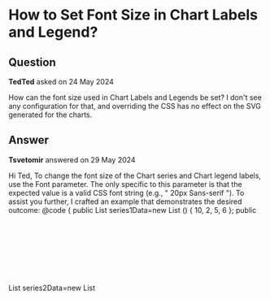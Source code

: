 # How to Set Font Size in Chart Labels and Legend?

## Question

**TedTed** asked on 24 May 2024

How can the font size used in Chart Labels and Legends be set? I don't see any configuration for that, and overriding the CSS has no effect on the SVG generated for the charts.

## Answer

**Tsvetomir** answered on 29 May 2024

Hi Ted, To change the font size of the Chart series and Chart legend labels, use the Font parameter. The only specific to this parameter is that the expected value is a valid CSS font string (e.g., " 20px Sans-serif "). To assist you further, I crafted an example that demonstrates the desired outcome: <TelerikChart> <ChartSeriesItems> <ChartSeries Type="ChartSeriesType.Column" Name="Product 1" Data="@series1Data"> <ChartSeriesLegendItem> <ChartSeriesLegendItemMarkers Background="blue"> </ChartSeriesLegendItemMarkers> </ChartSeriesLegendItem> <ChartSeriesLabels Visible="true" Font="15px Sans-serif" /> </ChartSeries> <ChartSeries Type="ChartSeriesType.Column" Name="Product 2" Data="@series2Data"> <ChartSeriesLegendItem Type="@ChartLegendItemType.Area"> <ChartSeriesLegendItemMarkers Background="#00ff00"> </ChartSeriesLegendItemMarkers> </ChartSeriesLegendItem> <ChartSeriesLabels Visible="true" Font="30px Sans-serif" /> </ChartSeries> </ChartSeriesItems> <ChartCategoryAxes> <ChartCategoryAxis Categories="@xAxisItems"> </ChartCategoryAxis> </ChartCategoryAxes> <ChartTitle Text="Quarterly revenue"> </ChartTitle> <ChartLegend Position="ChartLegendPosition.Right" Visible="true"> <ChartLegendTitle Text="Revenue per product" Background="lightblue" Color="black" Font="15px Sans-serif"> </ChartLegendTitle> <ChartLegendItem> <ChartLegendItemMarkers Type="@ChartSeriesMarkersType.Cross" Background="#00ff00"> </ChartLegendItemMarkers> </ChartLegendItem> <ChartLegendLabels Font="15px Sans-serif"> </ChartLegendLabels> </ChartLegend> </TelerikChart> @code {
public List <object> series1Data=new List <object> () { 10, 2, 5, 6 };
public List <object> series2Data=new List <object> () { 5, 8, 2, 7 };
public string[] xAxisItems=new string[] { "Q1", "Q2", "Q3", "Q4" };
} Regards, Tsvetomir Progress Telerik
